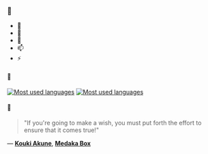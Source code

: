 ### 👋

- 🔭
- 🌱
- 💬
- 📫
- ⚡

#### 🧏

[![Most used languages](https://github-readme-stats-aynah.vercel.app/api/top-langs/?username=aynh&theme=solarized-dark&langs_count=6&layout=compact&hide_title=true)](https://github.com/anuraghazra/github-readme-stats#gh-dark-mode-only)
[![Most used languages](https://github-readme-stats-aynah.vercel.app/api/top-langs/?username=aynh&theme=solarized-light&langs_count=6&layout=compact&hide_title=true)](https://github.com/anuraghazra/github-readme-stats#gh-light-mode-only)

#### 💬

> "If you're going to make a wish, you must put forth the effort to ensure that it comes true!"

&mdash; [**Kouki Akune**](https://myanimelist.net/character.php?q=Kouki%20Akune&cat=character), [**Medaka Box**](https://myanimelist.net/search/all?q=Medaka%20Box&cat=all)
